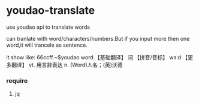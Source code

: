 # youdao-translate
use youdao api to translate words

can tranlate with word/characters/numbers.But if you input more then one word,it will trancele as sentence.

it show like:
66ccff.~$youdao word
【基础翻译】
  词
【拼音/音标】
wɜːd
【更多翻译】
  vt. 用言辞表达
  n. (Word)人名；(英)沃德


### require 
1. jq  
 
